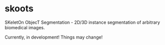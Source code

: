 # skoots
SKeletOn ObjecT Segmentation - 2D/3D instance segmentation of arbitrary biomedical images.

Currently, in development! Things may change! 
